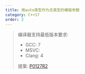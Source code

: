 ```yaml
---
title: 用auto类型作为无类型的模板参数
category: C++17
order: 2
---
```


> 编译器支持最低版本要求:
> * GCC: 7
> * MSVC:
> * Clang: 4
>
> 提案: [P0127R2](http://wg21.link/p0127r2)
